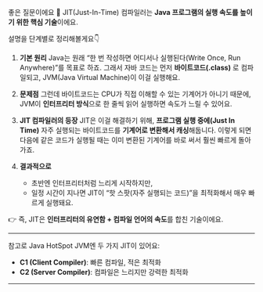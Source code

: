 좋은 질문이에요 👏
JIT(Just-In-Time) 컴파일러는 **Java 프로그램의 실행 속도를 높이기 위한 핵심 기술**이에요.

설명을 단계별로 정리해볼게요👇

1. **기본 원리**
   Java는 원래 “한 번 작성하면 어디서나 실행된다(Write Once, Run Anywhere)”를 목표로 하죠.
   그래서 자바 코드는 먼저 **바이트코드(.class)** 로 컴파일되고, JVM(Java Virtual Machine)이 이걸 실행해요.

2. **문제점**
   그런데 바이트코드는 CPU가 직접 이해할 수 있는 기계어가 아니기 때문에, JVM이 **인터프리터 방식**으로 한 줄씩 읽어 실행하면 속도가 느릴 수 있어요.

3. **JIT 컴파일러의 등장**
   JIT은 이걸 해결하기 위해, **프로그램 실행 중에(Just In Time)** 자주 실행되는 바이트코드를 **기계어로 변환해서 캐싱**해둡니다.
   이렇게 되면 다음에 같은 코드가 실행될 때는 이미 변환된 기계어를 바로 써서 훨씬 빠르게 돌아가죠.

4. **결과적으로**

   * 초반엔 인터프리터처럼 느리게 시작하지만,
   * 일정 시간이 지나면 JIT이 “핫 스팟(자주 실행되는 코드)”을 최적화해서 매우 빠르게 실행돼요.

👉 즉, JIT은 **인터프리터의 유연함 + 컴파일 언어의 속도**를 합친 기술이에요.

---

참고로 Java HotSpot JVM엔 두 가지 JIT이 있어요:

* **C1 (Client Compiler)**: 빠른 컴파일, 적은 최적화
* **C2 (Server Compiler)**: 컴파일은 느리지만 강력한 최적화

---

